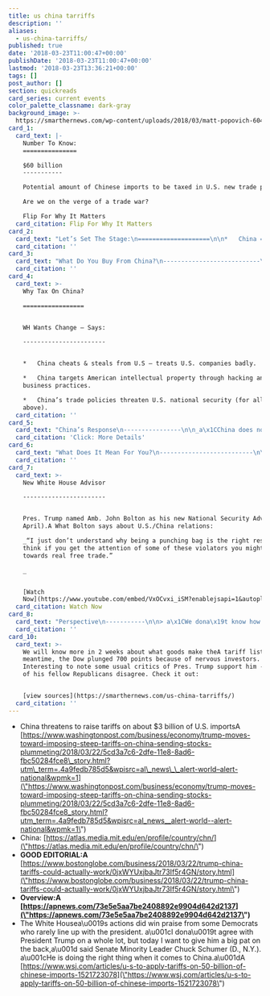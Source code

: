 ```yaml
---
title: us china tarriffs
description: ''
aliases:
  - us-china-tarriffs/
published: true
date: '2018-03-23T11:00:47+00:00'
publishDate: '2018-03-23T11:00:47+00:00'
lastmod: '2018-03-23T13:36:21+00:00'
tags: []
post_author: []
section: quickreads
card_series: current events
color_palette_classname: dark-gray
background_image: >-
  https://smarthernews.com/wp-content/uploads/2018/03/matt-popovich-60439-unsplash-scaled.jpg
card_1:
  card_text: |-
    Number To Know:
    ===============

    $60 billion
    -----------

    Potential amount of Chinese imports to be taxed in U.S. new trade policy.

    Are we on the verge of a trade war?

    Flip For Why It Matters
  card_citation: Flip For Why It Matters
card_2:
  card_text: "Let’s Set The Stage:\n====================\n\n*   China = Largest exporter in the world.\n*   America = Chinaa\x19s largest customer.\n*   We have a trade deficit (we take in more goods than we export); ChinaA has a positive tradeA balance (they export more goods than they import)."
  card_citation: ''
card_3:
  card_text: "What Do You Buy From China?\n---------------------------\n\nA little bit of everything, but herea\x19s the top 3 Chinese exports._  \nYoua\x19re likely using one right now._\n\n*   Computers\n*   Broadcasting Equipment (TVs, radios, wireless devices)\n*   Telephones"
  card_citation: ''
card_4:
  card_text: >-
    Why Tax On China?

    =================


    WH Wants Change – Says:

    -----------------------


    *   China cheats & steals from U.S – treats U.S. companies badly.

    *   China targets American intellectual property through hacking and unfair
    business practices.

    *   China’s trade policies threaten U.S. national security (for all of the
    above).
  card_citation: ''
card_5:
  card_text: "China’s Response\n----------------\n\n_a\x1CChina does not want to fight a trade war, but it is absolutely not afraid of a trade war”_  \nChinese Govt Statement\n\n*   Threatens $3B of taxes on U.S. imports.\n*   128 items potentially on the list including American pork, fruit & wine.\n\n[Click: More Details](https://www.washingtonpost.com/business/economy/trump-moves-toward-imposing-steep-tariffs-on-china-sending-stocks-plummeting/2018/03/22/5cd3a7c6-2dfe-11e8-8ad6-fbc50284fce8_story.html?utm_term=.4a9fedb785d5&wpisrc=al_news__alert-world--alert-national&wpmk=1)"
  card_citation: 'Click: More Details'
card_6:
  card_text: "What Does It Mean For You?\n--------------------------\n\n*   You may pay more – not just for imported Chinese goods but U.S. goods if China retaliates with a tax of it’s own.\n*   Reminder: We are China’s #1 customer.A Some argue we **should** leverage our standing. After all,A isna\x19t the customer always right? But others say this is dangerous."
  card_citation: ''
card_7:
  card_text: >-
    New White House Advisor

    -----------------------


    Pres. Trump named Amb. John Bolton as his new National Security Advisor (in
    April).A What Bolton says about U.S./China relations:  

    _“I just don’t understand why being a punching bag is the right response. I
    think if you get the attention of some of these violators you might move
    towards real free trade.”  

    _


    [Watch
    Now](https://www.youtube.com/embed/VxOCvxi_iSM?enablejsapi=1&autoplay=1&rel=0)
  card_citation: Watch Now
card_8:
  card_text: "Perspective\n-----------\n\n> a\x1CWe dona\x19t know how this is going to turn out. It could be resolved in a few months, or it could spiral out of control into a broader strategic rivalry.”\n> \n> Scott Kennedy, Dir - Project on Chinese Business, Center for Strategic and International Studies, Washington Post, March 22, 2018"
  card_citation: ''
card_10:
  card_text: >-
    We will know more in 2 weeks about what goods make theA tariff list. InA the
    meantime, the Dow plunged 700 points because of nervous investors.
    Interesting to note some usual critics of Pres. Trump support him - and some
    of his fellow Republicans disagree. Check it out:


    [view sources](https://smarthernews.com/us-china-tarriffs/)
  card_citation: ''
---
```

*   China threatens to raise tariffs on about $3 billion of U.S. importsA [https://www.washingtonpost.com/business/economy/trump-moves-toward-imposing-steep-tariffs-on-china-sending-stocks-plummeting/2018/03/22/5cd3a7c6-2dfe-11e8-8ad6-fbc50284fce8\_story.html?utm\_term=.4a9fedb785d5&wpisrc=al\_news\_\_alert-world–alert-national&wpmk=1](\"https://www.washingtonpost.com/business/economy/trump-moves-toward-imposing-steep-tariffs-on-china-sending-stocks-plummeting/2018/03/22/5cd3a7c6-2dfe-11e8-8ad6-fbc50284fce8_story.html?utm_term=.4a9fedb785d5&wpisrc=al_news__alert-world--alert-national&wpmk=1\")
*   China: [https://atlas.media.mit.edu/en/profile/country/chn/](\"https://atlas.media.mit.edu/en/profile/country/chn/\")
*   **GOOD EDITORIAL:A** [https://www.bostonglobe.com/business/2018/03/22/trump-china-tariffs-could-actually-work/0jxWYUxjbaJtr73If5r4GN/story.html](\"https://www.bostonglobe.com/business/2018/03/22/trump-china-tariffs-could-actually-work/0jxWYUxjbaJtr73If5r4GN/story.html\")
*   **Overview:A [https://apnews.com/73e5e5aa7be2408892e9904d642d2137](\"https://apnews.com/73e5e5aa7be2408892e9904d642d2137\")**
*   The White Housea\\u0019s actions did win praise from some Democrats who rarely line up with the president. a\\u001cI dona\\u0019t agree with President Trump on a whole lot, but today I want to give him a big pat on the back,a\\u001d said Senate Minority Leader Chuck Schumer (D., N.Y.). a\\u001cHe is doing the right thing when it comes to China.a\\u001dA [https://www.wsj.com/articles/u-s-to-apply-tariffs-on-50-billion-of-chinese-imports-1521723078](\"https://www.wsj.com/articles/u-s-to-apply-tariffs-on-50-billion-of-chinese-imports-1521723078\")